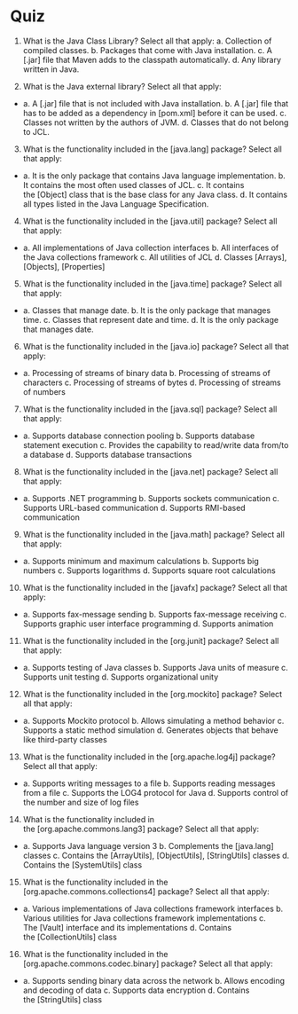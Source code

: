 Quiz
====================================


1.  What is the Java Class Library? Select all that apply:
    a.  Collection of compiled classes.
    b.  Packages that come with Java installation.
    c.  A [.jar] file that Maven adds to the classpath
        automatically.
    d.  Any library written in Java.


2.  What is the Java external library? Select all that apply:

-   a.  A [.jar] file that is not included with Java installation.
    b.  A [.jar] file that has to be added as a dependency in
        [pom.xml] before it can be used.
    c.  Classes not written by the authors of JVM.
    d.  Classes that do not belong to JCL.

3.  What is the functionality included in the [java.lang] package?
    Select all that apply:

-   a.  It is the only package that contains Java language
        implementation.
    b.  It contains the most often used classes of JCL.
    c.  It contains the [Object] class that is the base class for
        any Java class.
    d.  It contains all types listed in the Java Language Specification.

4.  What is the functionality included in the [java.util] package?
    Select all that apply: 

-   a.  All implementations of Java collection interfaces
    b.  All interfaces of the Java collections framework
    c.  All utilities of JCL
    d.  Classes [Arrays], [Objects], [Properties]

5.  What is the functionality included in the [java.time] package?
    Select all that apply:

-   a.  Classes that manage date.
    b.  It is the only package that manages time.
    c.  Classes that represent date and time.
    d.  It is the only package that manages date.

6.  What is the functionality included in the [java.io] package?
    Select all that apply: 

-   a.  Processing of streams of binary data
    b.  Processing of streams of characters
    c.  Processing of streams of bytes
    d.  Processing of streams of numbers

7.  What is the functionality included in the [java.sql] package?
    Select all that apply:

-   a.  Supports database connection pooling
    b.  Supports database statement execution
    c.  Provides the capability to read/write data from/to a database
    d.  Supports database transactions

8.  What is the functionality included in the [java.net] package?
    Select all that apply:

-   a.  Supports .NET programming
    b.  Supports sockets communication
    c.  Supports URL-based communication
    d.  Supports RMI-based communication

9.  What is the functionality included in the [java.math] package?
    Select all that apply: 

-   a.  Supports minimum and maximum calculations
    b.  Supports big numbers
    c.  Supports logarithms
    d.  Supports square root calculations

10. What is the functionality included in the [javafx] package?
    Select all that apply:

-   a.  Supports fax-message sending
    b.  Supports fax-message receiving
    c.  Supports graphic user interface programming
    d.  Supports animation

11. What is the functionality included in the [org.junit] package?
    Select all that apply:

-   a.  Supports testing of Java classes
    b.  Supports Java units of measure
    c.  Supports unit testing
    d.  Supports organizational unity

12. What is the functionality included in
    the [org.mockito] package? Select all that apply:

-   a.  Supports Mockito protocol
    b.  Allows simulating a method behavior
    c.  Supports a static method simulation
    d.  Generates objects that behave like third-party classes

13. What is the functionality included in
    the [org.apache.log4j] package? Select all that apply:

-   a.  Supports writing messages to a file
    b.  Supports reading messages from a file
    c.  Supports the LOG4 protocol for Java
    d.  Supports control of the number and size of log files

14. What is the functionality included in
    the [org.apache.commons.lang3] package? Select all that apply:

-   a.  Supports Java language version 3
    b.  Complements the [java.lang] classes
    c.  Contains the [ArrayUtils], [ObjectUtils],
        [StringUtils] classes
    d.  Contains the [SystemUtils] class

15. What is the functionality included in the
    [org.apache.commons.collections4] package? Select all that
    apply:

-   a.  Various implementations of Java collections framework interfaces
    b.  Various utilities for Java collections framework implementations
    c.  The [Vault] interface and its implementations
    d.  Contains the [CollectionUtils] class

16. What is the functionality included in the
    [org.apache.commons.codec.binary] package? Select all that
    apply:

-   a.  Supports sending binary data across the network
    b.  Allows encoding and decoding of data
    c.  Supports data encryption
    d.  Contains the [StringUtils] class
